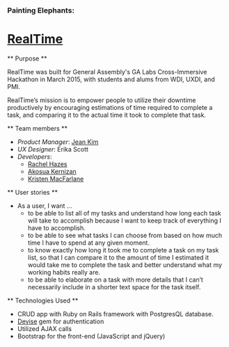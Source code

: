 ### Painting Elephants:
# [RealTime](http://real-time-app.herokuapp.com/)

** Purpose **

RealTime was built for General Assembly's GA Labs Cross-Immersive Hackathon in March 2015, with students and alums from WDI, UXDI, and PMI.

RealTime’s mission is to empower people to utilize their downtime productively by encouraging estimations of time required to complete a task, and comparing it to the actual time it took to complete that task.

** Team members **

- *Product Manager*: [Jean Kim](https://github.com/jeankkim)
- *UX Designer*: Erika Scott
- *Developers*:
    - [Rachel Hazes](https://github.com/r-a-c-h-e-l)
    - [Akosua Kernizan](https://github.com/akernizan)
    - [Kristen MacFarlane](https://github.com/krismacfarlane)


** User stories **

- As a user, I want ...
    - to be able to list all of my tasks and understand how long each task will take to accomplish because I want to keep track of everything I have to accomplish.
    - to be able to see what tasks I can choose from based on how much time I have to spend at any given moment.
    - to know exactly how long it took me to complete a task on my task list, so that I can compare it to the amount of time I estimated it would take me to complete the task and better understand what my working habits really are.
    - to be able to elaborate on a task with more details that I can’t necessarily include in a shorter text space for the task itself.


** Technologies Used **

- CRUD app with Ruby on Rails framework with PostgresQL database.
- [Devise](https://github.com/plataformatec/devise) gem for authentication
- Utilized AJAX calls
- Bootstrap for the front-end (JavaScript and jQuery)
